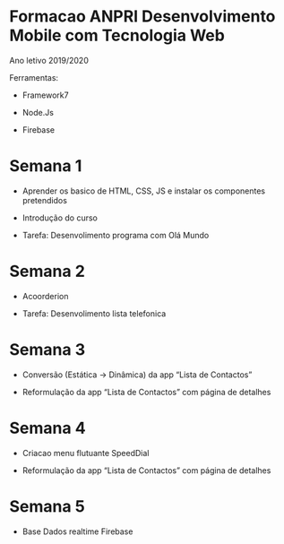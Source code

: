 # Formacao ANPRI Desenvolvimento Mobile com Tecnologia Web

Ano letivo 2019/2020

Ferramentas:

- Framework7

- Node.Js

- Firebase

#

# Semana 1

- Aprender os basico de HTML, CSS, JS e instalar os componentes pretendidos

- Introdução do curso

- Tarefa: Desenvolimento programa com Olá Mundo

#

# Semana 2

-   Acoorderion
    
-   Tarefa: Desenvolimento lista telefonica

#

# Semana 3

-   Conversão (Estática -> Dinâmica) da app “Lista de Contactos”
    
-   Reformulação da app “Lista de Contactos” com página de detalhes

#

# Semana 4

-   Criacao menu flutuante SpeedDial
    
-   Reformulação da app “Lista de Contactos” com página de detalhes

#

# Semana 5

-   Base Dados realtime Firebase
